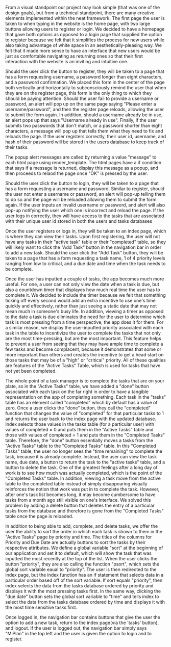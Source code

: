 From a visual standpoint our project may look simple (that was one of the design goals), but from a technical standpoint, there are many
creative elements implemented within the neat framework. The first page the user is taken to when typing in the website is the home page,
with two large buttons allowing users to register or login.  We decided to have a homepage that gave both options as opposed to a login
page that supplied the option to register because we felt that it simplifies the process for new users while also taking advantage of
white space in an aesthetically-pleasing way.  We felt that it made more sense to have an interface that new users would be just as
comfortable navigating as returning ones so that their first interaction with the website is an inviting and intuitive one.

Should the user click the button to register, they will be taken to a page that has a form requesting username, a password longer than
eight characters, and a password confirmation.  We placed this form in the center of the page both vertically and horizontally to
subconsciously remind the user that when they are on the register page, this form is the only thing to which they should be paying
attention.  Should the user fail to provide a username or password, an alert will pop up on the same page saying "Please enter a
username/password", and then the register page reloads, allowing the user to submit the form again.  In addition, should a username
already be in use, an alert pops up that says "Username already in use".  Finally, if the user submits two passwords that don't match,
or a password shorter than eight characters, a message will pop up that tells them what they need to fix and reloads the page.  If the
user registers correctly, their user id, username, and hash of their password will be stored in the users database to keep track of
their tasks.

The popup alert messages are called by returning a value "message" to each html page using render_template.  The html pages have a
if condition that says if a message is returned, display this message as a popup, and then proceeds to relaod the page once "OK" is
pressed by the user.

Should the user click the button to login, they will be taken to a page that has a form requesting a username and password.  Similar
to register, should the user not enter a username or password, an alert will pop-up telling them to do so and the page will be reloaded
allowing them to submit the form again.  If the user inputs an invalid username or password, and alert will also pop-up notifying
the user which one is incorrect and reload the page.  If the user logs in correctly, they will have access to the tasks that are associated
with their unique user id stored in both the users and tasks databases

Once the user registers or logs in, they will be taken to an index page, which is where they can view their tasks.  Upon first
registering, the user will not have any tasks in their "active task" table or their "completed" table, so they will likely want to
click the "Add Task" button in the navigation bar in order to add a new task. Should the user click the "Add Task" button, they will
be taken to a page that has a form requesting a task name, 1 of 4 priority levels ranging from low to critical, and a due date and
time when the task needs to be complete.

Once the user has inputted a couple of tasks, the app becomes much more useful.  For one, a user can not only view the date when a
task is due, but also a countdown timer that displayes how much real time the user has to complete it.  We decided to include the timer
because we felt that something ticking off every second would add an extra incentive to use one's time quickly and effectively, rather
than just seeing a static date that may not mean much in someone's busy life.  In addition, viewing a timer as opposed to the date a
task is due eliminates the need for the user to determine which task is most pressing from a time perspective; the app does it for them.
For a similar reason, we display the user-inputted priority associated with each task in the table to incentivize the user to complete
the tasks that not only are the most time-pressing, but are the most important.  This feature helps to prevent a user from seeing
that they may have ample time to complete a few tasks and become complacent, because it demonstrates that some or more important than
others and creates the incentive to get a head start on those tasks that may be of a "high" or "critical" priority.  All of these
qualities are features of the "Active Tasks" Table, which is used for tasks that have not yet been completed.

The whole point of a task manager is to complete the tasks that are on your plate, so in the "Active Tasks" table, we have added a
"done" button associated with each task on the far right in order to have a tangible representation on the app of completing something.
Each task in the "tasks" table has an element called "completed" which by default has a value of zero.  Once a user clicks the "done"
button, they call the "completed" function that changes the value of "completed" for that particular tasks to 1 and returns the user
back to the index page with the updated database.  Index selects those values in the tasks table (for a particular user) with values
of completed = 0 and puts them in the "Active Tasks" table and those with values of completed = 1 and puts them in the "Completed Tasks"
table.  Therefore, the "done" button essentially moves a tasks from the "Active Tasks" table to the "Completed Tasks" table. In this
"Completed Tasks" table, the user no longer sees the "time remaining" to complete the task, because it is already complete.  Instead,
the user can view the task name, due date, a button to return the task to the "active tasks" table, and a button to delete the task.
One of the greatest feelings after a long day of work is to see how much was actually completed, which is the point of the "Completed
Tasks" table.  In addition, viewing a task move from the active table to the completed table instead of simply disappearing visually
reinforces the notion that work was put in to complete the task.  However, after one's task list becomes long, it may become cumbersome
to have tasks from a month ago still visible on one's interface.  We solved this problem by adding a delete button that deletes the
entry of a particular tasks from the database and therefore is gone from the "Completed Tasks" table once the page is reloaded.

In addition to being able to add, complete, and delete tasks, we offer the user the ability to sort the order in which each task
is shown to them in the "Active Tasks" page by priority and time.  The titles of the columns for Priority and Due Date are actually
buttons to sort the tasks by their respective attributes.  We define a global variable "sort" at the beginning of our application and
set it to default, which will show the task that was inputted the most recently at the top of the list.  When the user clicks the button
"priority", they are also calling the function "psort", which sets the global sort variable eaual to "priority".  The user is then
redirected to the index page, but the index function has an if statement that selects data in a particular order based off of the sort
variable.  If sort equals "priority", then index selects the data from the tasks database ordered by priority and displays it with the
most pressing tasks first. In the same way, clicking the "due date" button sets the global sort variable to "time" and tells index
to select the data from the tasks database ordered by time and displays it with the most time sensitive tasks first.

Once logged in, the navigation bar contains buttons that give the user the option to add a new task, return to the index page(via the
'tasks' button), and logout.  If the user is logged out, the navigation bar simply says "MiPlan" in the top left and the user is given
the option to login and to register.